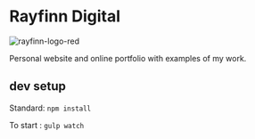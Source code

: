 # Rayfinn Digital

![rayfinn-logo-red](https://cloud.githubusercontent.com/assets/7039778/23327761/ed4b24b6-fb76-11e6-865c-1f648e5f140b.jpg)

Personal website and online portfolio with examples of my work.

## dev setup

Standard: `npm install`

To start : `gulp watch`
